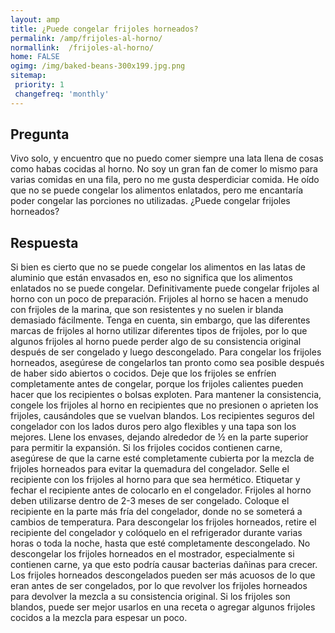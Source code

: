 ```yaml
---
layout: amp
title: ¿Puede congelar frijoles horneados?  
permalink: /amp/frijoles-al-horno/
normallink:  /frijoles-al-horno/
home: FALSE
ogimg: /img/baked-beans-300x199.jpg.png
sitemap:
 priority: 1
 changefreq: 'monthly'
---
```




## Pregunta

Vivo solo, y encuentro que no puedo comer siempre una lata llena de cosas como habas cocidas al horno. No soy un gran fan de comer lo mismo para varias comidas en una fila, pero no me gusta desperdiciar comida. He oído que no se puede congelar los alimentos enlatados, pero me encantaría poder congelar las porciones no utilizadas. ¿Puede congelar frijoles horneados?


<amp-img src="https://sepuedecongelar.com/img/baked-beans-300x199.jpg" alt="¿Puede congelar frijoles horneados?" height="400" width="800"></amp-img>


## Respuesta

Si bien es cierto que no se puede congelar los alimentos en las latas de aluminio que están envasados en, eso no significa que los alimentos enlatados no se puede congelar. Definitivamente puede congelar frijoles al horno con un poco de preparación. Frijoles al horno se hacen a menudo con frijoles de la marina, que son resistentes y no suelen ir blanda demasiado fácilmente. Tenga en cuenta, sin embargo, que las diferentes marcas de frijoles al horno utilizar diferentes tipos de frijoles, por lo que algunos frijoles al horno puede perder algo de su consistencia original después de ser congelado y luego descongelado.
Para congelar los frijoles horneados, asegúrese de congelarlos tan pronto como sea posible después de haber sido abiertos o cocidos. Deje que los frijoles se enfríen completamente antes de congelar, porque los frijoles calientes pueden hacer que los recipientes o bolsas exploten. Para mantener la consistencia, congele los frijoles al horno en recipientes que no presionen o aprieten los frijoles, causándoles que se vuelvan blandos. Los recipientes seguros del congelador con los lados duros pero algo flexibles y una tapa son los mejores. Llene los envases, dejando alrededor de ½ en la parte superior para permitir la expansión. Si los frijoles cocidos contienen carne, asegúrese de que la carne esté completamente cubierta por la mezcla de frijoles horneados para evitar la quemadura del congelador.
Selle el recipiente con los frijoles al horno para que sea hermético. Etiquetar y fechar el recipiente antes de colocarlo en el congelador. Frijoles al horno deben utilizarse dentro de 2-3 meses de ser congelado. Coloque el recipiente en la parte más fría del congelador, donde no se someterá a cambios de temperatura.
Para descongelar los frijoles horneados, retire el recipiente del congelador y colóquelo en el refrigerador durante varias horas o toda la noche, hasta que esté completamente descongelado. No descongelar los frijoles horneados en el mostrador, especialmente si contienen carne, ya que esto podría causar bacterias dañinas para crecer. Los frijoles horneados descongelados pueden ser más acuosos de lo que eran antes de ser congelados, por lo que revolver los frijoles horneados para devolver la mezcla a su consistencia original. Si los frijoles son blandos, puede ser mejor usarlos en una receta o agregar algunos frijoles cocidos a la mezcla para espesar un poco.